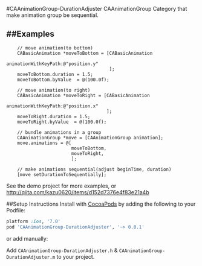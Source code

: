 #CAAnimationGroup-DurationAdjuster
CAAnimationGroup Category that make animation group be sequential.

##Examples
---------
```objc
    // move animation(to bottom)
    CABasicAnimation *moveToBottom = [CABasicAnimation
                                      animationWithKeyPath:@"position.y"
                                      ];
    moveToBottom.duration = 1.5;
    moveToBottom.byValue  = @(100.0f);
    
    // move animation(to right)
    CABasicAnimation *moveToRight = [CABasicAnimation
                                     animationWithKeyPath:@"position.x"
                                     ];
    moveToRight.duration = 1.5;
    moveToRight.byValue  = @(100.0f);
    
    // bundle animations in a group
    CAAnimationGroup *move = [CAAnimationGroup animation];
    move.animations = @[
                        moveToBottom,
                        moveToRight,
                        ];
    
    // make animations sequential(adjust beginTime, duration)
    [move setDurationToSequentially];
```
See the demo project for more examples, or http://qiita.com/kazu0620/items/d152d7376e4f83e21a4b

##Setup Instructions
Install with [CocoaPods](http://cocoapods.org) by adding the following to your Podfile:

``` ruby
platform :ios, '7.0'
pod 'CAAnimationGroup-DurationAdjuster', '~> 0.0.1'
```

or add manually: 

Add `CAAnimationGroup-DurationAdjuster.h` & `CAAnimationGroup-DurationAdjuster.m` to your project.
